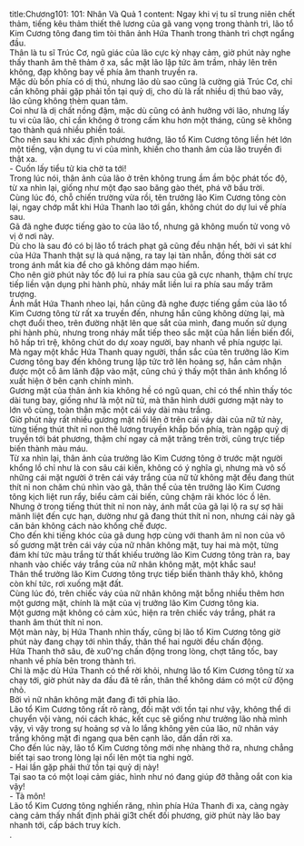 title:Chương101: 101: Nhân Và Quả 1
content:
Ngay khi vị tu sĩ trung niên chết thảm, tiếng kêu thảm thiết thê lương của gã vang vọng trong thành trì, lão tổ Kim Cương tông đang tìm tòi thân ảnh Hứa Thanh trong thành trì chợt ngẩng đầu.<br>Thân là tu sĩ Trúc Cơ, ngũ giác của lão cực kỳ nhạy cảm, giờ phút này nghe thấy thanh âm thê thảm ở xa, sắc mặt lão lập tức âm trầm, nhảy lên trên không, đạp không bay về phía âm thanh truyền ra.<br>Mặc dù bốn phía có dị thú, nhưng lão dù sao cũng là cường giả Trúc Cơ, chỉ cần không phải gặp phải tồn tại quỷ dị, cho dù là rất nhiều dị thú bao vây, lão cũng không thèm quan tâm.<br>Coi như là dị chất nồng đậm, mặc dù cũng có ảnh hưởng với lão, nhưng lấy tu vi của lão, chỉ cần không ở trong cấm khu hơn một tháng, cũng sẽ không tạo thành quá nhiều phiền toái.<br>Cho nên sau khi xác định phương hướng, lão tổ Kim Cương tông liền hét lớn một tiếng, vận dụng tu vi của mình, khiến cho thanh âm của lão truyền đi thật xa.<br>- Cuốn lấy tiểu tử kia chờ ta tới!<br>Trong lúc nói, thân ảnh của lão ở trên không trung ầm ầm bộc phát tốc độ, từ xa nhìn lại, giống như một đạo sao băng gào thét, phá vỡ bầu trời.<br>Cùng lúc đó, chỗ chiến trường vừa rồi, tên trưởng lão Kim Cương tông còn lại, ngay chớp mắt khi Hứa Thanh lao tới gần, không chút do dự lui về phía sau.<br>Gã đã nghe được tiếng gào to của lão tổ, nhưng gã không muốn tử vong vô vị ở nơi này.<br>Dù cho là sau đó có bị lão tổ trách phạt gã cũng đều nhận hết, bởi vì sát khí của Hứa Thanh thật sự là quá nặng, ra tay lại tàn nhẫn, đồng thời sát cơ trong ánh mắt kia để cho gã không dám mạo hiểm.<br>Cho nên giờ phút này tốc độ lui ra phía sau của gã cực nhanh, thậm chí trực tiếp liền vận dụng phi hành phù, nháy mắt liền lui ra phía sau mấy trăm trượng.<br>Ánh mắt Hứa Thanh nheo lại, hắn cũng đã nghe được tiếng gầm của lão tổ Kim Cương tông từ rất xa truyền đến, nhưng hắn cũng không dừng lại, mà chợt đuổi theo, trên đường nhặt lên que sắt của mình, đang muốn sử dụng phi hành phù, nhưng trong nháy mắt tiếp theo sắc mặt của hắn liền biến đổi, hô hấp trì trệ, không chút do dự xoay người, bay nhanh về phía ngược lại.<br>Mà ngay một khắc Hứa Thanh quay người, thần sắc của tên trưởng lão Kim Cương tông bay đến không trung lập tức trở lên hoảng sợ, hắn cảm nhận được một cỗ âm lãnh đập vào mặt, cũng chú ý thấy một thân ảnh khổng lồ xuất hiện ở bên cạnh chính mình.<br>Gương mặt của thân ảnh kia không hề có ngũ quan, chỉ có thể nhìn thấy tóc dài tung bay, giống như là một nữ tử, mà thân hình dưới gương mặt này to lớn vô cùng, toàn thân mặc một cái váy dài màu trắng.<br>Giờ phút này rất nhiều gương mặt nổi lên ở trên cái váy dài của nữ tử này, từng tiếng thút thít nỉ non thê lương truyền khắp bốn phía, tràn ngập quỷ dị truyền tới bát phương, thậm chí ngay cả mặt trăng trên trời, cũng trực tiếp biến thành màu máu.<br>Từ xa nhìn lại, thân ảnh của trưởng lão Kim Cương tông ở trước mặt người khổng lồ chỉ như là con sâu cái kiến, không có ý nghĩa gì, nhưng mà vô số những cái mặt người ở trên cái váy trắng của nữ tử không mặt đều đang thút thít nỉ non chăm chú nhìn vào gã, thân thể của tên trưởng lão Kim Cương tông kịch liệt run rẩy, biểu cảm cải biến, cũng chậm rãi khóc lóc ồ lên.<br>Nhưng ở trong tiếng thút thít nỉ non này, ánh mắt của gã lại lộ ra sự sợ hãi mãnh liệt đến cực hạn, dường như gã đang thút thít nỉ non, nhưng cái này gã căn bản không cách nào khống chế được.<br>Cho đến khi tiếng khóc của gã dung hợp cùng với thanh âm nỉ non của vô số gương mặt trên cái váy của nữ nhân không mặt, tuy hai mà một, từng đám khí tức màu trắng từ thất khiếu trưởng lão Kim Cương tông tràn ra, bay nhanh vào chiếc váy trắng của nữ nhân không mặt, một khắc sau!<br>Thân thể trưởng lão Kim Cương tông trực tiếp biến thành thây khô, không còn khí tức, rơi xuống mặt đất.<br>Cùng lúc đó, trên chiếc váy của nữ nhân không mặt bỗng nhiều thêm hơn một gương mặt, chính là mặt của vị trưởng lão Kim Cương tông kia.<br>Một gương mặt không có cảm xúc, hiện ra trên chiếc váy trắng, phát ra thanh âm thút thít nỉ non.<br>Một màn này, bị Hứa Thanh nhìn thấy, cũng bị lão tổ Kim Cương tông giờ phút này đang chạy tới nhìn thấy, thân thể hai người đều chấn động.<br>Hứa Thanh thở sâu, đè xu0'ng chấn động trong lòng, chợt tăng tốc, bay nhanh về phía bên trong thành trì.<br>Chỉ là mặc dù Hứa Thanh có thể rời khỏi, nhưng lão tổ Kim Cương tông từ xa chạy tới, giờ phút này da đầu đã tê rần, thân thể không dám có một cử động nhỏ.<br>Bởi vì nữ nhân không mặt đang đi tới phía lão.<br>Lão tổ Kim Cương tông rất rõ ràng, đối mặt với tồn tại như vậy, không thể di chuyển vội vàng, nói cách khác, kết cục sẽ giống như trưởng lão nhà mình vậy, vì vậy trong sự hoảng sợ và lo lắng không yên của lão, nữ nhân váy trắng không mặt đi ngang qua bên cạnh lão, dần dần rời xa.<br>Cho đến lúc này, lão tổ Kim Cương tông mới nhẹ nhàng thở ra, nhưng chẳng biết tại sao trong lòng lại nổi lên một tia nghi ngờ.<br>- Hai lần gặp phải thứ tồn tại quỷ dị này!<br>Tại sao ta có một loại cảm giác, hình như nó đang giúp đỡ thằng oắt con kia vậy!<br>- Tà môn!<br>Lão tổ Kim Cương tông nghiến răng, nhìn phía Hứa Thanh đi xa, càng ngày càng cảm thấy nhất định phải gi3t chết đối phương, giờ phút này lão bay nhanh tới, cấp bách truy kích.<br>.<br>